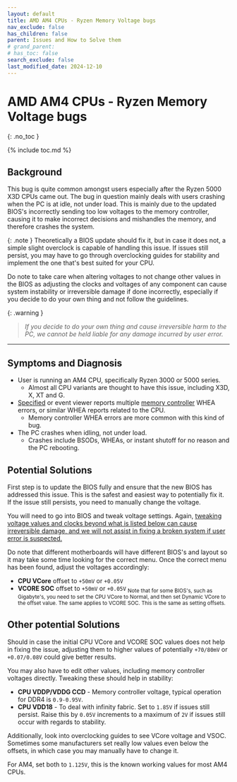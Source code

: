 ```yaml
---
layout: default
title: AMD AM4 CPUs - Ryzen Memory Voltage bugs
nav_exclude: false
has_children: false
parent: Issues and How to Solve them
# grand_parent: 
# has_toc: false
search_exclude: false
last_modified_date: 2024-12-10
---
```

# AMD AM4 CPUs - Ryzen Memory Voltage bugs
{: .no_toc }

{% include toc.md %}

## Background

This bug is quite common amongst users especially after the Ryzen 5000 X3D CPUs came out. The bug in question mainly deals with users crashing when the PC is at idle, not under load. This is mainly due to the updated BIOS's incorrectly sending too low voltages to the memory controller, causing it to make incorrect decisions and mishandles the memory, and therefore crashes the system.

{: .note }
Theoretically a BIOS update should fix it, but in case it does not, a simple slight overclock is capable of handling this issue. If issues still persist, you may have to go through overclocking guides for stability and implement the one that's best suited for your CPU.

Do note to take care when altering voltages to not change other values in the BIOS as adjusting the clocks and voltages of any component can cause system instability or irreversible damage if done incorrectly, especially if you decide to do your own thing and not follow the guidelines.

{: .warning }
> *If you decide to do your own thing and cause irreversible harm to the PC, we cannot be held liable for any damage incurred by user error.*

---
## Symptoms and Diagnosis

- User is running an AM4 CPU, specifically Ryzen 3000 or 5000 series.
	- Almost all CPU variants are thought to have this issue, including X3D, X, XT and G. 
- [Specified](https://spec-ify.com/) or event viewer reports multiple <u>memory controller</u> WHEA errors, or similar WHEA reports related to the CPU.
	- Memory controller WHEA errors are more common with this kind of bug.
- The PC crashes when idling, not under load.
	- Crashes include BSODs, WHEAs, or instant shutoff for no reason and the PC rebooting.

## Potential Solutions

First step is to update the BIOS fully and ensure that the new BIOS has addressed this issue. This is the safest and easiest way to potentially fix it. If the issue still persists, you need to manually change the voltage.

You will need to go into BIOS and tweak voltage settings. Again, <u>tweaking voltage values and clocks beyond what is listed below can cause irreversible damage, and we will not assist in fixing a broken system if user error is suspected.</u>

Do note that different motherboards will have different BIOS's and layout so it may take some time looking for the correct menu. Once the correct menu has been found, adjust the voltages accordingly:
- **CPU VCore** offset to `+50mV` or `+0.05V`
- **VCORE SOC** offset to `+50mV` or `+0.05V`
<sub>Note that for some BIOS's, such as Gigabyte's, you need to set the CPU VCore to Normal, and then set Dynamic VCore to the offset value. The same applies to VCORE SOC. This is the same as setting offsets.</sub>

## Other potential Solutions

Should in case the initial CPU VCore and VCORE SOC values does not help in fixing the issue, adjusting them to higher values of potentially `+70/80mV` or `+0.07/0.08V` could give better results.

You may also have to edit other values, including memory controller voltages directly. Tweaking these should help in stability:
- **CPU VDDP/VDDG CCD** - Memory controller voltage, typical operation for DDR4 is `0.9-0.95V`.
- **CPU VDD18** - To deal with infinity fabric. Set to `1.85V` if issues still persist. Raise this by `0.05V` increments to a maximum of `2V` if issues still occur with regards to stability.

Additionally, look into overclocking guides to see VCore voltage and VSOC. Sometimes some manufacturers set really low values even below the offsets, in which case you may manually have to change it. 

For AM4, set both to `1.125V`, this is the known working values for most AM4 CPUs.